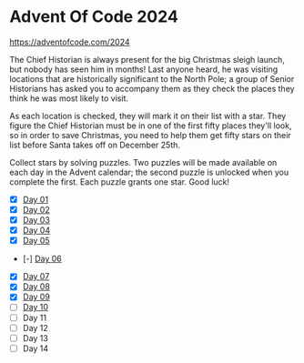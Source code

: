 # Advent Of Code 2024
https://adventofcode.com/2024

The Chief Historian is always present for the big Christmas sleigh launch, but nobody has seen him in months! Last anyone heard, he was visiting locations that are historically significant to the North Pole; a group of Senior Historians has asked you to accompany them as they check the places they think he was most likely to visit.

As each location is checked, they will mark it on their list with a star. They figure the Chief Historian must be in one of the first fifty places they'll look, so in order to save Christmas, you need to help them get fifty stars on their list before Santa takes off on December 25th.

Collect stars by solving puzzles. Two puzzles will be made available on each day in the Advent calendar; the second puzzle is unlocked when you complete the first. Each puzzle grants one star. Good luck!

* [x] [Day 01](./day01/README.md)
* [x] [Day 02](./day02/README.md)
* [x] [Day 03](./day03/README.md)
* [x] [Day 04](./day04/README.md)
* [x] [Day 05](./day05/README.md)
* [-] [Day 06](./day06/README.md)
* [x] [Day 07](./day07/README.md)
* [x] [Day 08](./day08/README.md)
* [x] [Day 09](./day09/README.md)
* [ ] [Day 10](./day10/README.md)
* [ ] Day 11
* [ ] Day 12
* [ ] Day 13
* [ ] Day 14
